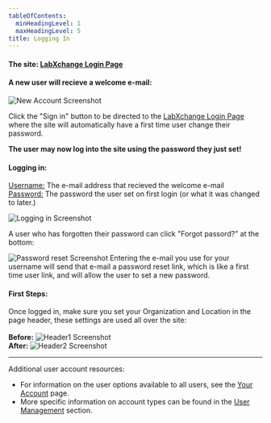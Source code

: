 ```yaml
---
tableOfContents:
  minHeadingLevel: 1
  maxHeadingLevel: 5
title: Logging In
---
```

#### The site: [LabXchange Login Page](https://order.labxchange.io/auth)
#### A new user will recieve a welcome e-mail:
![New Account Screenshot](/screenPrints/newAccount.png)

Click the "Sign in" button to be directed to the [LabXchange Login Page](https://order.labxchange.io/auth) where the site will automatically have a first time user change their password.

<b>The user may now log into the site using the password they just set!</b><br />

#### Logging in:
<u>Username:</u> The e-mail address that recieved the welcome e-mail<br />
<u>Password:</u> The password the user set on first login (or what it was changed to later.)<br />

![Logging in Screenshot](/screenPrints/Login.png)


A user who has forgotten their password can click "Forgot passord?" at the bottom: 

![Password reset Screenshot](/screenPrints/PWreset.png)
Entering the e-mail you use for your username will send that e-mail a password reset link, which is like a first time user link, and will allow the user to set a new password.

#### First Steps:
Once logged in, make sure you set your Organization and Location in the page header, these settings are used all over the site:<br /><br />
<b>Before:</b>
![Header1 Screenshot](/screenPrints/HeaderNotSet.png)<br />
<b>After:</b>
![Header2 Screenshot](/screenPrints/HeaderSet.png)

<hr />

Additional user account resources:
- For information on the user options available to all users, see the [Your Account](/account/) page.
- More specific information on account types can be found in the [User Management](/admin/user-management/) section.